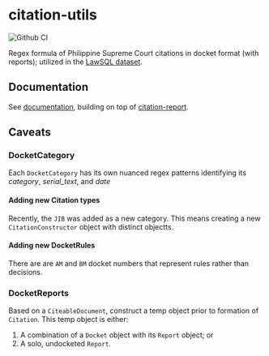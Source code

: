 # citation-utils

![Github CI](https://github.com/justmars/citation-utils/actions/workflows/main.yml/badge.svg)

Regex formula of Philippine Supreme Court citations in docket format (with reports); utilized in the [LawSQL dataset](https://lawsql.com).

## Documentation

See [documentation](https://justmars.github.io/citation-utils), building on top of [citation-report](https://justmars.github.io/citation-report).

## Caveats

### DocketCategory

Each `DocketCategory` has its own nuanced regex patterns identifying its _category_, _serial_text_, and _date_

#### Adding new Citation types

Recently, the `JIB` was added as a new category. This means creating a new `CitationConstructor` object with distinct objectts.

#### Adding new DocketRules

There are are `AM` and `BM` docket numbers that represent rules rather than decisions.

### DocketReports

Based on a `CiteableDocument`, construct a temp object prior to formation of `Citation`. This temp object is either:

1. A combination of a `Docket` object with its `Report` object; or
2. A solo, undocketed `Report`.
